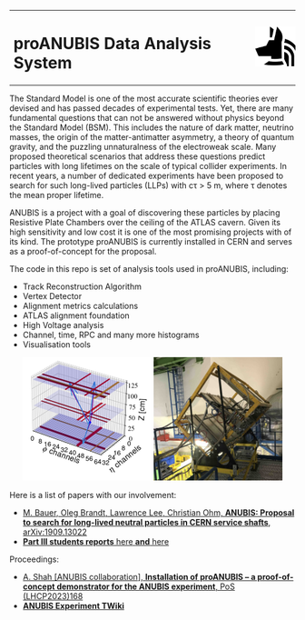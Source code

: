 <table>
  <tr>
    <td><h1>proANUBIS Data Analysis System</h1></td>
    <td><img src="data/readme_img/ANUBISLogo.png" alt="logo" style="height: 70px; margin-left: 15px;" /></td>
  </tr>
</table>


The Standard Model is one of the most accurate scientific theories ever devised and has passed decades of experimental tests. Yet, there are many fundamental questions that can not be answered without physics beyond the Standard Model (BSM). This includes the nature of dark matter, neutrino masses, the origin of the
matter-antimatter asymmetry, a theory of quantum gravity, and the puzzling unnaturalness of the electroweak scale. Many proposed theoretical scenarios that address these questions predict particles with long lifetimes on
the scale of typical collider experiments. In recent years, a number of dedicated experiments have been proposed to search for such long-lived particles (LLPs) with
cτ > 5 m, where τ denotes the mean proper lifetime.

ANUBIS is a project with a goal of discovering these particles by placing Resistive Plate Chambers over the ceiling of the ATLAS cavern. Given its high sensitivity and low cost it is one of the most promising projects with of its kind. The prototype proANUBIS is currently installed in CERN and serves as a proof-of-concept for the proposal. 

The code in this repo is set of analysis tools used in proANUBIS, including:
- Track Reconstruction Algorithm
- Vertex Detector
- Alignment metrics calculations
- ATLAS alignment foundation
- High Voltage analysis
- Channel, time, RPC and many more histograms
- Visualisation tools

<p align="center">
  <img src="data/readme_img/optimise_example.png" alt="Vertex reconstruction" width="45%" />
  <img src="data/readme_img/proAnubis.jpg" alt="Prototype of the detector in ATLAS cavern" width="45%"/>
</p>

Here is a list of papers with our involvement:

- [M. Bauer, Oleg Brandt, Lawrence Lee, Christian Ohm, **ANUBIS: Proposal to search for long-lived neutral particles in CERN service shafts**, arXiv:1909.13022](https://arxiv.org/abs/1909.13022)
- [**Part III students reports** here](https://cernbox.cern.ch/pdf-viewer/public/w5oOfxCSxdOUFgj/pac74_100_Report_v7.pdf?contextRouteName=files-public-link&contextRouteParams.driveAliasAndItem=public%2Fw5oOfxCSxdOUFgj&items-per-page=100)[ **and** here](https://cernbox.cern.ch/pdf-viewer/public/KR0jD8HDFaQvWaS/yw544_100_Report_v7.pdf?contextRouteName=files-public-link&contextRouteParams.driveAliasAndItem=public%2FKR0jD8HDFaQvWaS&items-per-page=100)

Proceedings:

- [A. Shah [ANUBIS collaboration], **Installation of proANUBIS – a proof-of-concept demonstrator for the ANUBIS experiment**, PoS (LHCP2023)168](https://pos.sissa.it/444/168/)
- [**ANUBIS Experiment TWiki**](https://twiki.cern.ch/twiki/bin/view/ANUBIS/)
